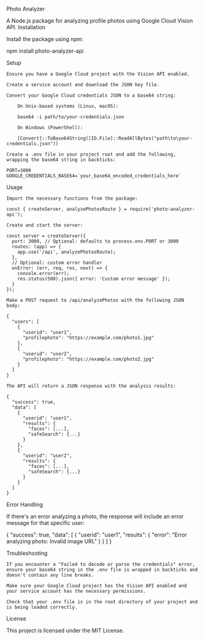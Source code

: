 Photo Analyzer

A Node.js package for analyzing profile photos using Google Cloud Vision API.
Installation

Install the package using npm:

npm install photo-analyzer-api

Setup

    Ensure you have a Google Cloud project with the Vision API enabled.

    Create a service account and download the JSON key file.

    Convert your Google Cloud credentials JSON to a base64 string:

        On Unix-based systems (Linux, macOS):

        base64 -i path/to/your-credentials.json

        On Windows (PowerShell):

        [Convert]::ToBase64String([IO.File]::ReadAllBytes("path\to\your-credentials.json"))

    Create a .env file in your project root and add the following, wrapping the base64 string in backticks:

    PORT=3000
    GOOGLE_CREDENTIALS_BASE64=`your_base64_encoded_credentials_here`

Usage

    Import the necessary functions from the package:

    const { createServer, analyzePhotosRoute } = require('photo-analyzer-api');

    Create and start the server:

    const server = createServer({
      port: 3000, // Optional: defaults to process.env.PORT or 3000
      routes: (app) => {
        app.use('/api', analyzePhotosRoute);
      },
      // Optional: custom error handler
      onError: (err, req, res, next) => {
        console.error(err);
        res.status(500).json({ error: 'Custom error message' });
      }
    });

    Make a POST request to /api/analyzePhotos with the following JSON body:

    {
      "users": [
        {
          "userid": "user1",
          "profilephoto": "https://example.com/photo1.jpg"
        },
        {
          "userid": "user2",
          "profilephoto": "https://example.com/photo2.jpg"
        }
      ]
    }

    The API will return a JSON response with the analysis results:

    {
      "success": true,
      "data": [
        {
          "userid": "user1",
          "results": {
            "faces": [...],
            "safeSearch": {...}
          }
        },
        {
          "userid": "user2",
          "results": {
            "faces": [...],
            "safeSearch": {...}
          }
        }
      ]
    }

Error Handling

If there's an error analyzing a photo, the response will include an error message for that specific user:

{
  "success": true,
  "data": [
    {
      "userid": "user1",
      "results": {
        "error": "Error analyzing photo: Invalid image URL"
      }
    }
  ]
}

Troubleshooting

    If you encounter a "Failed to decode or parse the credentials" error, ensure your base64 string in the .env file is wrapped in backticks and doesn't contain any line breaks.

    Make sure your Google Cloud project has the Vision API enabled and your service account has the necessary permissions.

    Check that your .env file is in the root directory of your project and is being loaded correctly.

License

This project is licensed under the MIT License.